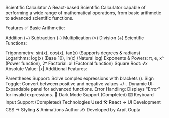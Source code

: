 Scientific Calculator
A React-based Scientific Calculator capable of performing a wide range of mathematical operations, from basic arithmetic to advanced scientific functions.

Features ✅
Basic Arithmetic:

Addition (+)
Subtraction (-)
Multiplication (×)
Division (÷)
Scientific Functions:

Trigonometry: sin(x), cos(x), tan(x) (Supports degrees & radians)
Logarithms: log(x) (Base 10), ln(x) (Natural log)
Exponents & Powers: π, e, xⁿ (Power function), 2ⁿ
Factorial: x! (Factorial function)
Square Root: √x
Absolute Value: |x|
Additional Features:

Parentheses Support: Solve complex expressions with brackets ().
Sign Toggle: Convert between positive and negative values +/-.
Dynamic UI: Expandable panel for advanced functions.
Error Handling: Displays "Error" for invalid expressions.
🌙 Dark Mode Support (Completed)
⌨️ Keyboard Input Support (Completed)
Technologies Used 🛠️
React → UI Development
CSS → Styling & Animations
Author ✍️
Developed by Arpit Gupta